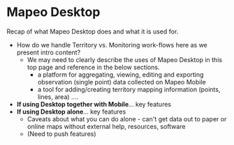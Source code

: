 # Mapeo Desktop

Recap of what Mapeo Desktop does and what it is used for.  

* How do we handle Territory vs. Monitoring work-flows here as we present intro content?
  * We may need to clearly describe the uses of Mapeo Desktop in this top page and reference in the below sections.
    * a platform for aggregating, viewing, editing and exporting observation \(single point\) data collected on Mapeo Mobile
    * a tool for adding/creating territory mapping information \(points, lines, area\) .... 
* **If using Desktop together with Mobile**... key features
* **If using Desktop alone**... key features
  * Caveats about what you can do alone - can't get data out to paper or online maps without external help, resources, software
  * \(Need to push features\)




